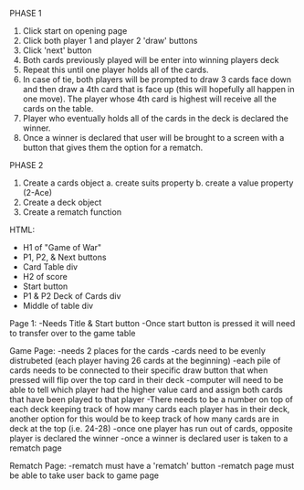 PHASE 1

1. Click start on opening page
2. Click both player 1 and player 2 'draw' buttons
3. Click 'next' button
4. Both cards previously played will be enter into winning players deck
5. Repeat this until one player holds all of the cards.
6. In case of tie, both players will be prompted to draw 3 cards face down and then draw a 4th card that is face up (this will hopefully all happen in one move). The player whose 4th card is highest will receive all the cards on the table. 
7. Player who eventually holds all of the cards in the deck is declared the winner. 
8. Once a winner is declared that user will be brought to a screen with a button that gives them the option for a rematch. 

PHASE 2

1. Create a cards object
    a. create suits property
    b. create a value property (2-Ace)
2. Create a deck object
3. Create a rematch function

HTML: 

- H1 of "Game of War"
- P1, P2, & Next buttons
- Card Table div
- H2 of score
- Start button 
- P1 & P2 Deck of Cards div
- Middle of table div

Page 1:
-Needs Title & Start button
-Once start button is pressed it will need to transfer over to the game table

Game Page:
-needs 2 places for the cards
-cards need to be evenly distrubeted (each player having 26 cards at the beginning)
-each pile of cards needs to be connected to their specific draw button that when pressed will flip over the top card in their deck
-computer will need to be able to tell which player had the higher value card and assign both cards that have been played to that player
-There needs to be a number on top of each deck keeping track of how many cards each player has in their deck, another option for this would be to keep track of how many cards are in deck at the top (i.e. 24-28)
-once one player has run out of cards, opposite player is declared the winner
-once a winner is declared user is taken to a rematch page

Rematch Page:
-rematch must have a 'rematch' button
-rematch page must be able to take user back to game page
